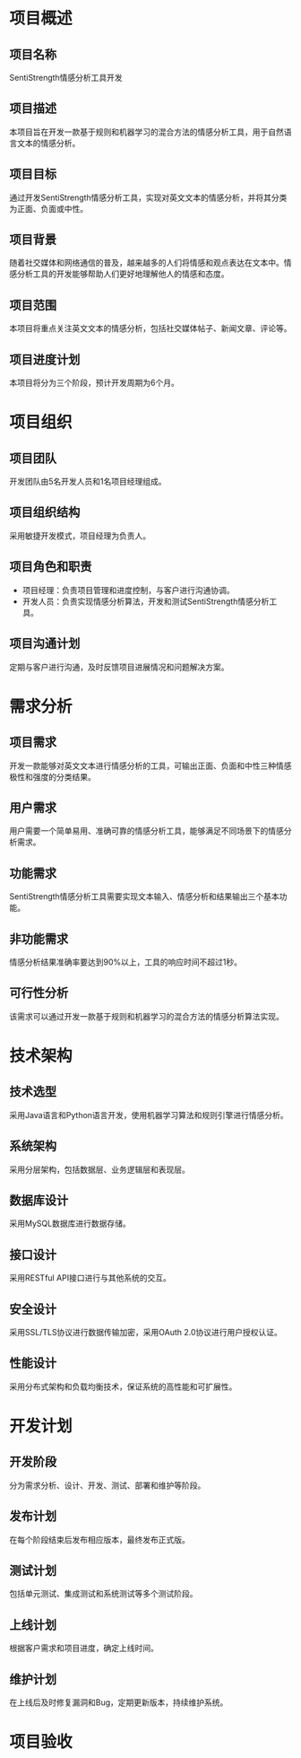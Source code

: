 # 项目概述

## 项目名称

SentiStrength情感分析工具开发

## 项目描述

本项目旨在开发一款基于规则和机器学习的混合方法的情感分析工具，用于自然语言文本的情感分析。

## 项目目标

通过开发SentiStrength情感分析工具，实现对英文文本的情感分析，并将其分类为正面、负面或中性。

## 项目背景

随着社交媒体和网络通信的普及，越来越多的人们将情感和观点表达在文本中。情感分析工具的开发能够帮助人们更好地理解他人的情感和态度。

## 项目范围

本项目将重点关注英文文本的情感分析，包括社交媒体帖子、新闻文章、评论等。

## 项目进度计划

本项目将分为三个阶段，预计开发周期为6个月。

# 项目组织

## 项目团队

开发团队由5名开发人员和1名项目经理组成。

## 项目组织结构

采用敏捷开发模式，项目经理为负责人。

## 项目角色和职责

- 项目经理：负责项目管理和进度控制，与客户进行沟通协调。
- 开发人员：负责实现情感分析算法，开发和测试SentiStrength情感分析工具。

## 项目沟通计划

定期与客户进行沟通，及时反馈项目进展情况和问题解决方案。

# 需求分析

## 项目需求

开发一款能够对英文文本进行情感分析的工具，可输出正面、负面和中性三种情感极性和强度的分类结果。

## 用户需求

用户需要一个简单易用、准确可靠的情感分析工具，能够满足不同场景下的情感分析需求。

## 功能需求

SentiStrength情感分析工具需要实现文本输入、情感分析和结果输出三个基本功能。

## 非功能需求

情感分析结果准确率要达到90%以上，工具的响应时间不超过1秒。

## 可行性分析

该需求可以通过开发一款基于规则和机器学习的混合方法的情感分析算法实现。

# 技术架构

## 技术选型

采用Java语言和Python语言开发，使用机器学习算法和规则引擎进行情感分析。

## 系统架构

采用分层架构，包括数据层、业务逻辑层和表现层。

## 数据库设计

采用MySQL数据库进行数据存储。

## 接口设计

采用RESTful API接口进行与其他系统的交互。

## 安全设计

采用SSL/TLS协议进行数据传输加密，采用OAuth 2.0协议进行用户授权认证。

## 性能设计

采用分布式架构和负载均衡技术，保证系统的高性能和可扩展性。

# 开发计划

## 开发阶段

分为需求分析、设计、开发、测试、部署和维护等阶段。

## 发布计划

在每个阶段结束后发布相应版本，最终发布正式版。

## 测试计划

包括单元测试、集成测试和系统测试等多个测试阶段。

## 上线计划

根据客户需求和项目进度，确定上线时间。

## 维护计划

在上线后及时修复漏洞和Bug，定期更新版本，持续维护系统。

# 项目验收